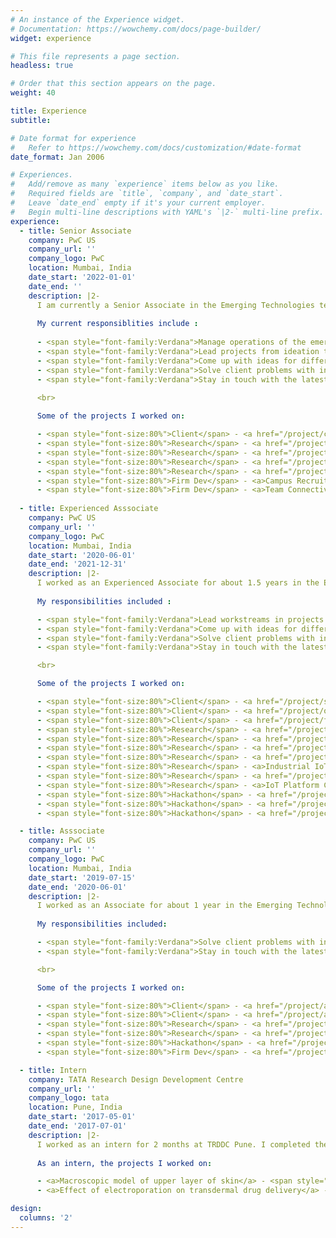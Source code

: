 ```yaml
---
# An instance of the Experience widget.
# Documentation: https://wowchemy.com/docs/page-builder/
widget: experience

# This file represents a page section.
headless: true

# Order that this section appears on the page.
weight: 40

title: Experience
subtitle:

# Date format for experience
#   Refer to https://wowchemy.com/docs/customization/#date-format
date_format: Jan 2006

# Experiences.
#   Add/remove as many `experience` items below as you like.
#   Required fields are `title`, `company`, and `date_start`.
#   Leave `date_end` empty if it's your current employer.
#   Begin multi-line descriptions with YAML's `|2-` multi-line prefix.
experience:
  - title: Senior Associate
    company: PwC US
    company_url: ''
    company_logo: PwC
    location: Mumbai, India
    date_start: '2022-01-01'
    date_end: ''
    description: |2-
      I am currently a Senior Associate in the Emerging Technologies team. I was given an <span style="color:#33cc33;font-style:bold">EARLY PROMOTION</span> for consistently being the best performer in the team for 2 consecutive years.
      
      My current responsiblities include :
      
      - <span style="font-family:Verdana">Manage operations of the emerging tech team and spearhead initiatives across organisation</span>
      - <span style="font-family:Verdana">Lead projects from ideation to completion in stipulated timeframe maintaining delivery quality</span>
      - <span style="font-family:Verdana">Come up with ideas for different PoCs that can be pursued to improve the overall offerings of the team</span>
      - <span style="font-family:Verdana">Solve client problems with innovative, cost-effective and easy to deploy solutions generating value</span>
      - <span style="font-family:Verdana">Stay in touch with the latest & best and work on the convergence of AI, ML and IoT in client offerings</span>

      <br>
      
      Some of the projects I worked on: 

      - <span style="font-size:80%">Client</span> - <a href="/project/contractlifecyclemgmnt">Contract Lifecycle Management</a> - <span style="color:#a1a1a1;font-style:italic;font-family:Verdana">extracted information from legacy contracts, built taxonomoy to categorise them and linked contracts hierarchically</span>
      - <span style="font-size:80%">Research</span> - <a href="/project/deepfakeaudio">Deepfake Audio Generation</a> - <span style="color:#a1a1a1;font-style:italic;font-family:Verdana">explored zero-shot deepfake audio generation models to generate audio from text using embeddings of short reference audio clips</span>
      - <span style="font-size:80%">Research</span> - <a href="/project/rlisia">RL Alternative using ES and DL</a> - <span style="color:#a1a1a1;font-style:italic;font-family:Verdana">explored an ensemble of deep learning and evolutionary strategies as an RL alternative in the context of an investment problem</span>
      - <span style="font-size:80%">Research</span> - <a href="/project/modelparallelism">Model parallelism for inference at edge</a> - <span style="color:#a1a1a1;font-style:italic;font-family:Verdana">explored distributing model components across different devices to enable running large models on edge with multiple smaller devices</span>
      - <span style="font-size:80%">Research</span> - <a href="/project/rtddocumentation">ReadTheDocs Documentation Templatisation</a> - <span style="color:#a1a1a1;font-style:italic;font-family:Verdana">explored sphinx and created a solution to automatically generate github-hosted documentation under 10 mins in RTD format</span>
      - <span style="font-size:80%">Firm Dev</span> - <a>Campus Recruitment Lead</a> - <span style="color:#a1a1a1;font-style:italic;font-family:Verdana">led recruitment process for my alma mater, IIT Kanpur</span>
      - <span style="font-size:80%">Firm Dev</span> - <a>Team Connectivity Lead</a> - <span style="color:#a1a1a1;font-style:italic;font-family:Verdana">led the team organising fun events and team building activities</span>
  
  - title: Experienced Asssociate
    company: PwC US
    company_url: ''
    company_logo: PwC
    location: Mumbai, India
    date_start: '2020-06-01'
    date_end: '2021-12-31'
    description: |2-
      I worked as an Experienced Associate for about 1.5 years in the Emerging Technologies team. 
      
      My responsibilities included :

      - <span style="font-family:Verdana">Lead workstreams in projects and get them completed within the timeframe</span>
      - <span style="font-family:Verdana">Come up with ideas for different PoCs that can be pursued to improve the overall offerings of the team</span>
      - <span style="font-family:Verdana">Solve client problems with innovative, cost-effective and easy to deploy solutions generating value</span>
      - <span style="font-family:Verdana">Stay in touch with the latest & best and work on the convergence of AI, ML and IoT in client offerings</span>

      <br>

      Some of the projects I worked on:

      - <span style="font-size:80%">Client</span> - <a href="/project/spatialai">Spatial AI</a> - <span style="color:#a1a1a1;font-style:italic;font-family:Verdana">analysed and predicted the behaviour of visitors in NYC's Bryant Park, building a digital twin spatial model for 4D simulations</span>
      - <span style="font-size:80%">Client</span> - <a href="/project/occupancydetection">Occupancy Detection</a> - <span style="color:#a1a1a1;font-style:italic;font-family:Verdana">built serverless solution for anonymised occupancy detection inside office space using LIDARs and WiFi sensors with social bubble breach detection and occupancy tracking</span>
      - <span style="font-size:80%">Client</span> - <a href="/project/factoryintelligence">Factory Intelligence</a> - <span style="color:#a1a1a1;font-style:italic;font-family:Verdana">built a smart factory solution with unplanned machine downtime detection and industry-standard OEE calculations for key KPIs using cost-effective sensors</span>
      - <span style="font-size:80%">Research</span> - <a href="/project/conceptdrift">Concept Drift</a> - <span style="color:#a1a1a1;font-style:italic;font-family:Verdana">explored concept drift and built an sklearn-like toolkit to detect drift in image, text or audio data using multiple drift detection methods for extending life of production models</span>
      - <span style="font-size:80%">Research</span> - <a href="/project/yvce">Automated PPT content editor</a> - <span style="color:#a1a1a1;font-style:italic;font-family:Verdana">built a tool that transforms any PPT to a formatted PwC-compliant file including several Editorial, Branding and Alignment changes using lxml open office format</span>
      - <span style="font-size:80%">Research</span> - <a href="/project/distributededge">Distributed Edge Compute</a> - <span style="color:#a1a1a1;font-style:italic;font-family:Verdana">built and deployed distributed edge compute on edge with fractional device usage for higher device efficiency using load balancing and micro kubernetes engine</span>
      - <span style="font-size:80%">Research</span> - <a href="/project/demandprediction">Demand Prediction with competition analysis</a> - <span style="color:#a1a1a1;font-style:italic;font-family:Verdana">predicted demand using sales figures, mobility data and several demographic and footfall variables</span>
      - <span style="font-size:80%">Research</span> - <a>Industrial IoT Platform Comparison</a> - <span style="color:#a1a1a1;font-style:italic;font-family:Verdana">Compared different Industrial IoT platforms from a technical and business perspective and evaluate on different metrics for adoption</span>
      - <span style="font-size:80%">Research</span> - <a href="/project/fingervein">Fingervein Detection</a> - <span style="color:#a1a1a1;font-style:italic;font-family:Verdana">designed end-to-end biometric system with user registration and verification as a replacement for fingerprint technology</span>
      - <span style="font-size:80%">Research</span> - <a>IoT Platform Comparison</a> - <span style="color:#a1a1a1;font-style:italic;font-family:Verdana">Compared the IoT offerings provided by major cloud providers from a business perspective and evaluate on different metrics for adoption</span>
      - <span style="font-size:80%">Hackathon</span> - <a href="/project/websiteuidetection">ImageCLEF DrawnUI 2021</a> - <span style="color:#33cc33;font-style:bold">$2^{nd}$ Rank</span> - <span style="color:#a1a1a1;font-style:italic;font-family:Verdana">extracted HTML UI elements from wireframe drawings of websites and website screenshots using YOLOv5 and confidence cutoff variation</span>
      - <span style="font-size:80%">Hackathon</span> - <a href="/project/twitterbiashack">Twitter Bias Hackathon</a> - <span style="color:#33cc33;font-style:bold">$9^{th}$ Rank</span> - <span style="color:#a1a1a1;font-style:italic;font-family:Verdana">highlighted bias instances in Twitter's Saliency model used to crop images building a case study with images from Tokyo Olympics 2020</span>
      - <span style="font-size:80%">Hackathon</span> - <a href="/project/l2rpn">NEURIPS L2RPN 2020 - Robustness Track</a> - <span style="color:#33cc33;font-style:bold">$28^{th}$ rank</span> - <span style="color:#a1a1a1;font-style:italic;font-family:Verdana">RL-based challenge to robustly maintain an electrical grid without disruptions against an adverse agent</span>

  - title: Asssociate
    company: PwC US
    company_url: ''
    company_logo: PwC
    location: Mumbai, India
    date_start: '2019-07-15'
    date_end: '2020-06-01'
    description: |2-
      I worked as an Associate for about 1 year in the Emerging Technologies team.
      
      My responsibilities included:

      - <span style="font-family:Verdana">Solve client problems with innovative, cost-effective and easy to deploy solutions generating value</span>
      - <span style="font-family:Verdana">Stay in touch with the latest & best and work on the convergence of AI, ML and IoT in client offerings</span>

      <br>

      Some of the projects I worked on: 

      - <span style="font-size:80%">Client</span> - <a href="/project/assettracking">Asset tracking</a> - <span style="color:#a1a1a1;font-style:italic;font-family:Verdana">tracked cargo shipment using cost-effective sensors along its cross-country journey from factory to distribution center ascertaining possible locations of damage</span>
      - <span style="font-size:80%">Client</span> - <a href="/project/assettracking">Damaged car parts segmentation for auto claims</a> - <span style="color:#a1a1a1;font-style:italic;font-family:Verdana">performed damage segmentation for automating auto claims with explainability and automated claim / damage report generation</span>
      - <span style="font-size:80%">Research</span> - <a href="/project/activelearning">Active learning</a> - <span style="color:#a1a1a1;font-style:italic;font-family:Verdana">explored Active Learning with different querying strategies on CIFAR10 dataset and managed to achieve high accuracies with very limited training data</span>
      - <span style="font-size:80%">Research</span> - <a href="/project/edgelivemodels">Implementation of live models on edge</a> - <span style="color:#a1a1a1;font-style:italic;font-family:Verdana">implemented and optimised multiple live models (eg. action recognition model with over 200 classes) on edge devices (eg. Jetson TX2, Raspberry Pi)</span>
      - <span style="font-size:80%">Hackathon</span> - <a href="/project/wireframeuidetection">ImageCLEF DrawnUI 2020</a> - <span style="color:#33cc33">$3^{rd}$ Rank</span> - <span style="color:#a1a1a1;font-style:italic;font-family:Verdana">extracted HTML UI elements from wireframe drawings of websites ideating novel multi-pass inference technique to boost recall</span>
      - <span style="font-size:80%">Firm Dev</span> - <a href="/project/lndrepo">Training Tracker Repository</a> - <span style="color:#a1a1a1;font-style:italic;font-family:Verdana">ideated and built out a repository management system for all internal trainings to boost self-learning and incorporate feedback into future trainings</span>

  - title: Intern
    company: TATA Research Design Development Centre
    company_url: ''
    company_logo: tata
    location: Pune, India
    date_start: '2017-05-01'
    date_end: '2017-07-01'
    description: |2-
      I worked as an intern for 2 months at TRDDC Pune. I completed the work well within the time frame and had time to complete an extension of the original problem statement as well. I was <span style="color:#33cc33">awarded an Excellent grade</span> for the internship for immaculate coding skills and dedication to work.
      
      As an intern, the projects I worked on:

      - <a>Macroscopic model of upper layer of skin</a> - <span style="color:#a1a1a1;font-style:italic;font-family:Verdana">explored and generated a macroscopic model of skin’s upper layer 'stratum corneum' using OpenFoam, a tool being used for the first time in the facility</span>
      - <a>Effect of electroporation on transdermal drug delivery</a> - <span style="color:#a1a1a1;font-style:italic;font-family:Verdana">introduced electroporation in macroscopic skin model and simulated electroporation which were found to be in agreement with experimental data</span>      

design:
  columns: '2'
---
```

